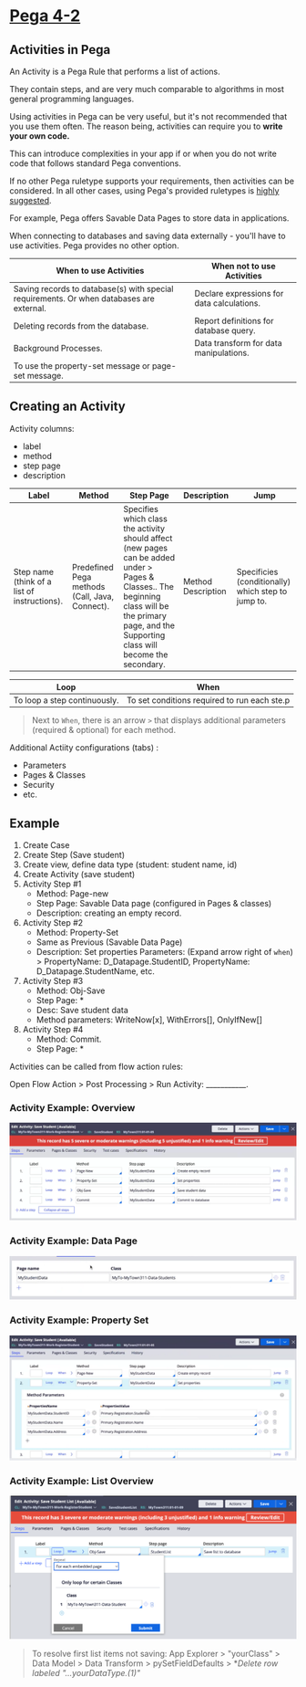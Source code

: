 # <u>Pega 4-2</u>

## Activities  in Pega

An Activity is a Pega Rule that performs a list of actions.

They contain steps, and are very much comparable to algorithms in most general programming languages.

Using activities in Pega can be very useful, but it's not recommended that you use them often. The reason being, activities can require you to **write your own code.**

This can introduce complexities in your app if or when you do not write code that follows standard Pega conventions.

If no other Pega ruletype supports your requirements, then activities can be considered. In all other cases, using Pega's provided ruletypes is <u>highly suggested</u>.

For example, Pega offers Savable Data Pages to store data in applications.

When connecting to databases and saving data externally - you'll have to use activities. Pega provides no other option.

|When to use Activities|When not to use Activities|
|-|-|
|Saving records to database(s) with special requirements. Or when databases are external.|Declare expressions for data calculations.|
|Deleting records from the database.|Report definitions for database query.|
|Background Processes.|Data transform for data manipulations.|
|To use the property-set message or page-set message.| |

## Creating an Activity

Activity columns:

- label
- method
- step page
- description

|Label|Method|Step Page|Description|Jump|
|-|-|-|-|-|
|Step name (think of a list of instructions).|Predefined Pega methods (Call, Java, Connect).| Specifies which class the activity should affect (new pages can be added under > Pages & Classes.. The beginning class will be the primary page, and the Supporting class will become the secondary.|Method Description| Specificies (conditionally) which step to jump to.|

|Loop|When|
|-|-|
|To loop a step continuously.|To set conditions required to run each ste.p|

> Next to `When`, there is an arrow `>` that displays additional parameters (required & optional) for each method.

Additional Actiity configurations (tabs) :

- Parameters
- Pages & Classes
- Security
- etc.

## Example

1. Create Case
2. Create Step (Save student)
3. Create view, define data type (student: student name, id)
4. Create Activity (save student)
5. Activity Step #1
    - Method: Page-new
    - Step Page: Savable Data page (configured in Pages & classes)
    - Description: creating an empty record.
6. Activity Step #2
    - Method: Property-Set
    - Same as Previous (Savable Data Page)
    - Description: Set properties
    Parameters: (Expand arrow right of `when`) > PropertyName: D_Datapage.StudentID, PropertyName: D_Datapage.StudentName, etc.
7. Activity Step #3
    - Method: Obj-Save
    - Step Page: *
    - Desc: Save student data
    - Method parameters:
    WriteNow[x], WithErrors[], OnlyIfNew[]
8. Activity Step #4
    - Method: Commit.
    - Step Page: *

Activities can be called from flow action rules:

Open Flow Action > Post Processing > Run Activity: ___________.

### Activity Example: Overview

<img src="./images/activity-example-overview.png"/>

### Activity Example: Data Page

<img src="./images/activity-example-data-page.png"/>

### Activity Example: Property Set

<img src="./images/activity-example-property-set.png"/>

### Activity Example: List Overview

<img src="./images/activity-example-list-overview.png"/>

> To resolve first list items not saving: App Explorer > "yourClass" > Data Model > Data Transform > pySetFieldDefaults > **Delete row labeled *"...yourDataType.(1)"**
